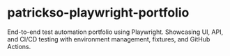 # patrickso-playwright-portfolio
End-to-end test automation portfolio using Playwright. Showcasing UI, API, and CI/CD testing with environment management, fixtures, and GitHub Actions.
